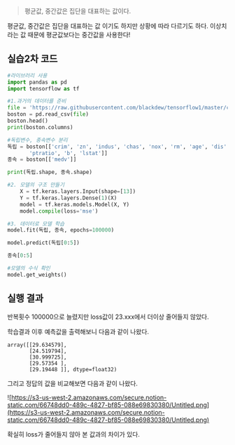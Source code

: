 > 평균값, 중간값은 집단을 대표하는 값이다.

평균값, 중간값은 집단을 대표하는 값 이기도 하지만 상황에 따라 다르기도 하다. 이상치라는 값 때문에 평균값보다는 중간값을 사용한다!

## 실습2차 코드

```python
#라이브러리 사용
import pandas as pd
import tensorflow as tf

#1.과거의 데이터를 준비
file = 'https://raw.githubusercontent.com/blackdew/tensorflow1/master/csv/boston.csv'
boston = pd.read_csv(file)
boston.head()
print(boston.columns)

#독립변수, 종속변수 분리
독립 = boston[['crim', 'zn', 'indus', 'chas', 'nox', 'rm', 'age', 'dis', 'rad', 'tax',
       'ptratio', 'b', 'lstat']]
종속 = boston[['medv']]

print(독립.shape, 종속.shape)

#2. 모델의 구조 만들기
    X = tf.keras.layers.Input(shape=[13])
    Y = tf.keras.layers.Dense(1)(X)
    model = tf.keras.models.Model(X, Y)
    model.compile(loss='mse')

#3. 데이터로 모델 학습
model.fit(독립, 종속, epochs=100000)

model.predict(독립[0:5])

종속[0:5]

#모델의 수식 확인
model.get_weights()
```

## 실행 결과

반복횟수 100000으로 늘렸지만 loss값이 23.xxx에서 더이상 줄어들지 않았다.

학습결과 이후 예측값을 출력해보니 다음과 같이 나왔다.

```
array([[29.634579],
       [24.519794],
       [30.999725],
       [29.57354 ],
       [29.19448 ]], dtype=float32)
```

그리고 정답의 값을 비교해보면 다음과 같이 나왔다.

![https://s3-us-west-2.amazonaws.com/secure.notion-static.com/66748dd0-489c-4827-bf85-088e69830380/Untitled.png](https://s3-us-west-2.amazonaws.com/secure.notion-static.com/66748dd0-489c-4827-bf85-088e69830380/Untitled.png)

확실히 loss가 줄어들지 않아 본 값과의 차이가 있다.
